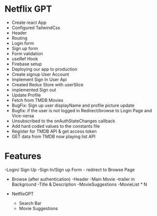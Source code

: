 # Netflix GPT

- Create react App
- Configured TailwindCss
- Header
- Routing
- Login form
- Sign up form
- Form validation
- useRef Hook
- Firebase setup
- Deploying  our app to production
- Create signup User Account
- Implement Sign In User Api
- Created Redux Store with userSlice
- implemented Sign out
- Update Profile
- Fetch from TMDB Movies
- BugFix: Sign up user displayName and profile picture update
- Bugfix: if the user is not logged in Redirect/browse to Login Page and Vice-versa
- Unsubscribed to the onAuthStateChanges callback
- Add hard coded values to the constants file
- Register for TMDB API & get access token
- GET data from TMDB now playing list API

# Features
-Login/ Sign Up 
    -Sign In/Sign up Form
    - redirect to Browse Page
- Browse (after authentication)
    -Header
    -Main Movie
        -trailer in Background
        -Title & Description
        -MovieSuggestions
        -MovieList * N

- NetflixGPT
    - Search Bar
    - Movie Suggestions